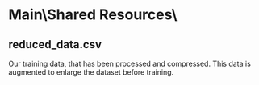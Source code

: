 # Main\Shared Resources\
## reduced_data.csv
Our training data, that has been processed and compressed. This data is augmented to enlarge the dataset before training.